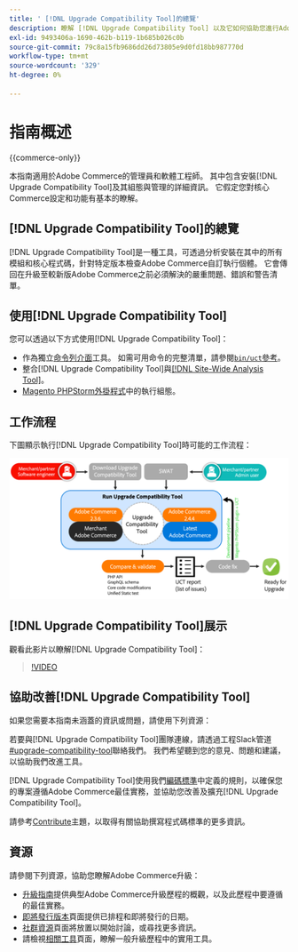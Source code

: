 ```yaml
---
title: ' [!DNL Upgrade Compatibility Tool]的總覽'
description: 瞭解 [!DNL Upgrade Compatibility Tool] 以及它如何協助您進行Adobe Commerce專案。
exl-id: 9493406a-1690-462b-b119-1b685b026c0b
source-git-commit: 79c8a15fb9686dd26d73805e9d0fd18bb987770d
workflow-type: tm+mt
source-wordcount: '329'
ht-degree: 0%

---
```


# 指南概述

{{commerce-only}}

本指南適用於Adobe Commerce的管理員和軟體工程師。 其中包含安裝[!DNL Upgrade Compatibility Tool]及其組態與管理的詳細資訊。 它假定您對核心Commerce設定和功能有基本的瞭解。

## [!DNL Upgrade Compatibility Tool]的總覽

[!DNL Upgrade Compatibility Tool]是一種工具，可透過分析安裝在其中的所有模組和核心程式碼，針對特定版本檢查Adobe Commerce自訂執行個體。 它會傳回在升級至較新版Adobe Commerce之前必須解決的嚴重問題、錯誤和警告清單。

## 使用[!DNL Upgrade Compatibility Tool]

您可以透過以下方式使用[!DNL Upgrade Compatibility Tool]：

- 作為獨立[命令列介面](../upgrade-compatibility-tool/run.md)工具。 如需可用命令的完整清單，請參閱[`bin/uct`參考](../../tools/reference/uct.md)。
- 整合[!DNL Upgrade Compatibility Tool]與[[!DNL Site-Wide Analysis Tool]](../upgrade-compatibility-tool/integrate-analysis-tool.md)。
- [Magento PHPStorm外掛程式](../upgrade-compatibility-tool/run-configuration-phpstorm-plugin.md)中的執行組態。

## 工作流程

下圖顯示執行[!DNL Upgrade Compatibility Tool]時可能的工作流程：

![[!DNL Upgrade Compatibility Tool]圖表](../../assets/upgrade-guide/uct-diagram-v5.png)

## [!DNL Upgrade Compatibility Tool]展示

觀看此影片以瞭解[!DNL Upgrade Compatibility Tool]：

>[!VIDEO](https://video.tv.adobe.com/v/341245?quality=12)

## 協助改善[!DNL Upgrade Compatibility Tool]

如果您需要本指南未涵蓋的資訊或問題，請使用下列資源：

若要與[!DNL Upgrade Compatibility Tool]團隊連線，請透過工程Slack管道[#upgrade-compatibility-tool](https://magentocommeng.slack.com/archives/C019Y143U9F)聯絡我們。 我們希望聽到您的意見、問題和建議，以協助我們改進工具。

[!DNL Upgrade Compatibility Tool]使用我們[編碼標準](https://developer.adobe.com/commerce/php/coding-standards/)中定義的規則，以確保您的專案遵循Adobe Commerce最佳實務，並協助您改善及擴充[!DNL Upgrade Compatibility Tool]。

請參考[Contribute](https://developer.adobe.com/commerce/php/coding-standards/contributing/)主題，以取得有關協助撰寫程式碼標準的更多資訊。

## 資源

請參閱下列資源，協助您瞭解Adobe Commerce升級：

- [升級指南](../overview.md)提供典型Adobe Commerce升級歷程的概觀，以及此歷程中要遵循的最佳實務。
- [即將發行版本](https://experienceleague.adobe.com/zh-hant/docs/commerce-operations/release/planning/schedule)頁面提供已排程和即將發行的日期。
- [社群資源](https://developer.adobe.com/commerce/contributor/community/)頁面將放置以開始討論，或尋找更多資訊。
- 請檢視[相關工具](../upgrade-compatibility-tool/related-tools.md)頁面，瞭解一般升級歷程中的實用工具。
